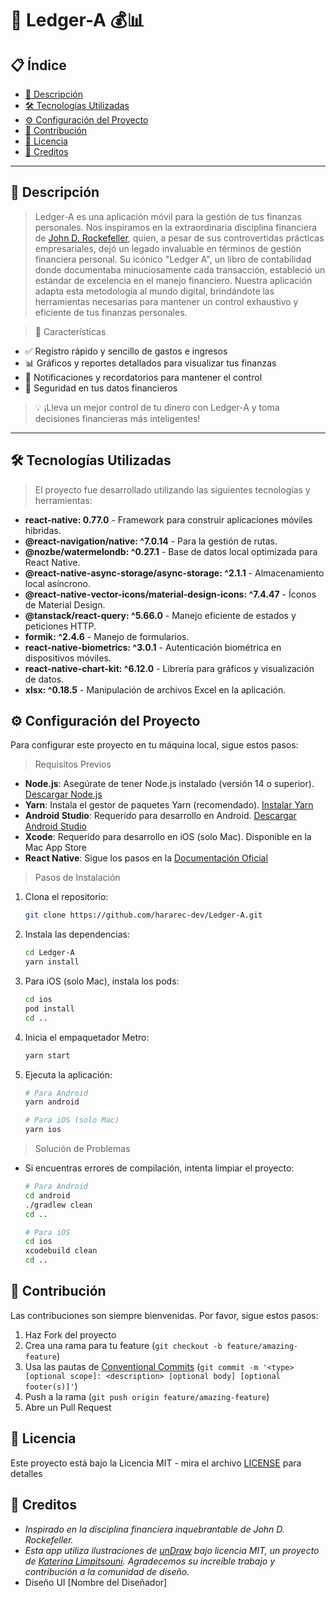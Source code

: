 # 📖 Ledger-A 💰📊

## 📋 Índice
- [📖 Descripción](#-descripción)
- [🛠️ Tecnologías Utilizadas](#️-tecnologías-utilizadas)
- [⚙️ Configuración del Proyecto](#️-configuración-del-proyecto)
- [🤝 Contribución](#-contribución)
- [📄 Licencia](#-licencia)
- [👏 Creditos](#-creditos)

---

<div id="-descripción">

## 📖 Descripción 

> Ledger-A es una aplicación móvil para la gestión de tus finanzas personales. Nos inspiramos en la extraordinaria disciplina financiera de [John D. Rockefeller](https://es.wikipedia.org/wiki/John_D._Rockefeller#Infancia), quien, a pesar de sus controvertidas prácticas empresariales, dejó un legado invaluable en términos de gestión financiera personal. Su icónico "Ledger A", un libro de contabilidad donde documentaba minuciosamente cada transacción, estableció un estándar de excelencia en el manejo financiero. Nuestra aplicación adapta esta metodología al mundo digital, brindándote las herramientas necesarias para mantener un control exhaustivo y eficiente de tus finanzas personales.

> 🚀 Características
- ✅ Registro rápido y sencillo de gastos e ingresos
- 📊 Gráficos y reportes detallados para visualizar tus finanzas
- 🔔 Notificaciones y recordatorios para mantener el control
- 🔐 Seguridad en tus datos financieros

> 💡 ¡Lleva un mejor control de tu dinero con Ledger-A y toma decisiones financieras más inteligentes! 

</div>

---

<div id="️-tecnologías-utilizadas">

## 🛠️ Tecnologías Utilizadas

> El proyecto fue desarrollado utilizando las siguientes tecnologías y herramientas:

- **react-native: 0.77.0** - Framework para construir aplicaciones móviles hibridas.
- **@react-navigation/native: ^7.0.14** - Para la gestión de rutas.
- **@nozbe/watermelondb: ^0.27.1** - Base de datos local optimizada para React Native.
- **@react-native-async-storage/async-storage: ^2.1.1** - Almacenamiento local asíncrono.
- **@react-native-vector-icons/material-design-icons: ^7.4.47** - Íconos de Material Design.
- **@tanstack/react-query: ^5.66.0** - Manejo eficiente de estados y peticiones HTTP.
- **formik: ^2.4.6** - Manejo de formularios.
- **react-native-biometrics: ^3.0.1** - Autenticación biométrica en dispositivos móviles.
- **react-native-chart-kit: ^6.12.0** - Librería para gráficos y visualización de datos.
- **xlsx: ^0.18.5** - Manipulación de archivos Excel en la aplicación.

</div>

<div id="️-configuración-del-proyecto">

## ⚙️ Configuración del Proyecto

Para configurar este proyecto en tu máquina local, sigue estos pasos:

> Requisitos Previos

- **Node.js**: Asegúrate de tener Node.js instalado (versión 14 o superior). [Descargar Node.js](https://nodejs.org/)
- **Yarn**: Instala el gestor de paquetes Yarn (recomendado). [Instalar Yarn](https://yarnpkg.com/getting-started/install)
- **Android Studio**: Requerido para desarrollo en Android. [Descargar Android Studio](https://developer.android.com/studio)
- **Xcode**: Requerido para desarrollo en iOS (solo Mac). Disponible en la Mac App Store
- **React Native**: Sigue los pasos en la [Documentación Oficial](https://reactnative.dev/docs/set-up-your-environment)

> Pasos de Instalación

1. Clona el repositorio:
   ```bash
   git clone https://github.com/hararec-dev/Ledger-A.git
   ```

2. Instala las dependencias:
   ```bash
   cd Ledger-A
   yarn install
   ```

3. Para iOS (solo Mac), instala los pods:
   ```bash
   cd ios
   pod install
   cd ..
   ```

5. Inicia el empaquetador Metro:
   ```bash
   yarn start
   ```

6. Ejecuta la aplicación:
   ```bash
   # Para Android
   yarn android

   # Para iOS (solo Mac)
   yarn ios
   ```

> Solución de Problemas

- Si encuentras errores de compilación, intenta limpiar el proyecto:
  ```bash
  # Para Android
  cd android
  ./gradlew clean
  cd ..

  # Para iOS
  cd ios
  xcodebuild clean
  cd ..
  ```

</div>

<div id="-contribución">

## 🤝 Contribución

Las contribuciones son siempre bienvenidas. Por favor, sigue estos pasos:

1. Haz Fork del proyecto
2. Crea una rama para tu feature (`git checkout -b feature/amazing-feature`)
3. Usa las pautas de [Conventional Commits](https://www.conventionalcommits.org/en/v1.0.0/) (`git commit -m '<type>[optional scope]: <description> [optional body] [optional footer(s)]'`)
4. Push a la rama (`git push origin feature/amazing-feature`)
5. Abre un Pull Request

</div>

<div id="-licencia">

## 📄 Licencia

Este proyecto está bajo la Licencia MIT - mira el archivo [LICENSE](LICENSE) para detalles

</div>

<div id="-creditos">

## 👏 Creditos

- _Inspirado en la disciplina financiera inquebrantable de John D. Rockefeller._
- _Esta app utiliza ilustraciones de [unDraw](https://undraw.co/) bajo licencia MIT, un proyecto de [Katerina Limpitsouni](https://x.com/ninalimpi). Agradecemos su increíble trabajo y contribución a la comunidad de diseño._
- Diseño UI [Nombre del Diseñador]

</div>
